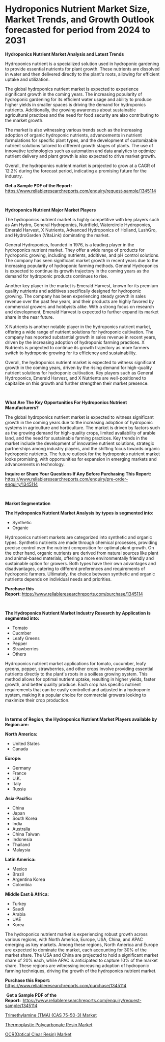 <p><h1>Hydroponics Nutrient Market Size, Market Trends, and Growth Outlook forecasted for period from 2024 to 2031</h1></p><p><strong>Hydroponics Nutrient Market Analysis and Latest Trends</strong></p>
<p><p>Hydroponics nutrient is a specialized solution used in hydroponic gardening to provide essential nutrients for plant growth. These nutrients are dissolved in water and then delivered directly to the plant's roots, allowing for efficient uptake and utilization.</p><p>The global hydroponics nutrient market is expected to experience significant growth in the coming years. The increasing popularity of hydroponic gardening for its efficient water usage and ability to produce higher yields in smaller spaces is driving the demand for hydroponics nutrients. Additionally, the growing awareness about sustainable agricultural practices and the need for food security are also contributing to the market growth.</p><p>The market is also witnessing various trends such as the increasing adoption of organic hydroponic nutrients, advancements in nutrient formulations for specific plant types, and the development of customizable nutrient solutions tailored to different growth stages of plants. The use of innovative technologies such as automation and data analytics to optimize nutrient delivery and plant growth is also expected to drive market growth.</p><p>Overall, the hydroponics nutrient market is projected to grow at a CAGR of 12.2% during the forecast period, indicating a promising future for the industry.</p></p>
<p><strong>Get a Sample PDF of the Report:&nbsp;</strong> <a href="https://www.reliableresearchreports.com/enquiry/request-sample/1345114">https://www.reliableresearchreports.com/enquiry/request-sample/1345114</a></p>
<p>&nbsp;</p>
<p><strong>Hydroponics Nutrient Major Market Players</strong></p>
<p><p>The hydroponics nutrient market is highly competitive with key players such as Am Hydro, General Hydroponics, Nutrifield, Watercircle Hydroponics, Emerald Harvest, X Nutrients, Advanced Hydroponics of Holland, LushGro, and HydroGarden (VitaLink) dominating the market.</p><p>General Hydroponics, founded in 1976, is a leading player in the hydroponics nutrient market. They offer a wide range of products for hydroponic growing, including nutrients, additives, and pH control solutions. The company has seen significant market growth in recent years due to the increasing popularity of hydroponic farming methods. General Hydroponics is expected to continue its growth trajectory in the coming years as the demand for hydroponic products continues to rise.</p><p>Another key player in the market is Emerald Harvest, known for its premium quality nutrients and additives specifically designed for hydroponic growing. The company has been experiencing steady growth in sales revenue over the past few years, and their products are highly favored by commercial growers and hobbyists alike. With a strong focus on research and development, Emerald Harvest is expected to further expand its market share in the near future.</p><p>X Nutrients is another notable player in the hydroponics nutrient market, offering a wide range of nutrient solutions for hydroponic cultivation. The company has reported substantial growth in sales revenue in recent years, driven by the increasing adoption of hydroponic farming practices. X Nutrients is projected to continue its growth trajectory as more farmers switch to hydroponic growing for its efficiency and sustainability.</p><p>Overall, the hydroponics nutrient market is expected to witness significant growth in the coming years, driven by the rising demand for high-quality nutrient solutions for hydroponic cultivation. Key players such as General Hydroponics, Emerald Harvest, and X Nutrients are well-positioned to capitalize on this growth and further strengthen their market presence.</p></p>
<p>&nbsp;</p>
<p><strong>What Are The Key Opportunities For Hydroponics Nutrient Manufacturers?</strong></p>
<p><p>The global hydroponics nutrient market is expected to witness significant growth in the coming years due to the increasing adoption of hydroponic systems in agriculture and horticulture. The market is driven by factors such as the growing demand for high-quality crops, limited availability of arable land, and the need for sustainable farming practices. Key trends in the market include the development of innovative nutrient solutions, strategic partnerships among industry players, and the shifting focus towards organic hydroponic nutrients. The future outlook for the hydroponics nutrient market looks promising, with opportunities for expansion in emerging markets and advancements in technology.</p></p>
<p><strong>Inquire or Share Your Questions If Any Before Purchasing This Report:</strong> <a href="https://www.reliableresearchreports.com/enquiry/pre-order-enquiry/1345114">https://www.reliableresearchreports.com/enquiry/pre-order-enquiry/1345114</a></p>
<p>&nbsp;</p>
<p><strong>Market Segmentation</strong></p>
<p><strong>The Hydroponics Nutrient Market Analysis by types is segmented into:</strong></p>
<p><ul><li>Synthetic</li><li>Organic</li></ul></p>
<p><p>Hydroponics nutrient markets are categorized into synthetic and organic types. Synthetic nutrients are made through chemical processes, providing precise control over the nutrient composition for optimal plant growth. On the other hand, organic nutrients are derived from natural sources like plant and animal-based materials, offering a more environmentally friendly and sustainable option for growers. Both types have their own advantages and disadvantages, catering to different preferences and requirements of hydroponic farmers. Ultimately, the choice between synthetic and organic nutrients depends on individual needs and priorities.</p></p>
<p><strong>Purchase this Report:&nbsp;</strong><a href="https://www.reliableresearchreports.com/purchase/1345114">https://www.reliableresearchreports.com/purchase/1345114</a></p>
<p>&nbsp;</p>
<p><strong>The Hydroponics Nutrient Market Industry Research by Application is segmented into:</strong></p>
<p><ul><li>Tomato</li><li>Cucmber</li><li>Leafy Greens</li><li>Pepper</li><li>Strawberries</li><li>Others</li></ul></p>
<p><p>Hydroponics nutrient market applications for tomato, cucumber, leafy greens, pepper, strawberries, and other crops involve providing essential nutrients directly to the plant's roots in a soilless growing system. This method allows for optimal nutrient uptake, resulting in higher yields, faster growth, and better quality produce. Each crop has specific nutrient requirements that can be easily controlled and adjusted in a hydroponic system, making it a popular choice for commercial growers looking to maximize their crop production.</p></p>
<p>&nbsp;</p>
<p><strong>In terms of Region, the Hydroponics Nutrient Market Players available by Region are:</strong></p>
<p>
    <p> <strong> North America: </strong>
        <ul>
            <li>United States</li>
            <li>Canada</li>
        </ul>
        </p> 
    <p> <strong> Europe: </strong>
        <ul>
            <li>Germany</li>
            <li>France</li>
            <li>U.K.</li>
            <li>Italy</li>
            <li>Russia</li>
        </ul>
        </p> 
    <p> <strong> Asia-Pacific: </strong>
        <ul>
            <li>China</li>
            <li>Japan</li>
            <li>South Korea</li>
            <li>India</li>
            <li>Australia</li>
            <li>China Taiwan</li>
            <li>Indonesia</li>
            <li>Thailand</li>
            <li>Malaysia</li>
        </ul>
        </p> 
    <p> <strong> Latin America: </strong>
        <ul>
            <li>Mexico</li>
            <li>Brazil</li>
            <li>Argentina Korea</li>
            <li>Colombia</li>
        </ul>
        </p> 
    <p> <strong> Middle East & Africa: </strong>
        <ul>
            <li>Turkey</li>
            <li>Saudi</li>
            <li>Arabia</li>
            <li>UAE</li>
            <li>Korea</li>
        </ul>
    </p>
    </p>
<p><p>The hydroponics nutrient market is experiencing robust growth across various regions, with North America, Europe, USA, China, and APAC emerging as key markets. Among these regions, North America and Europe are expected to dominate the market, each accounting for 30% of the market share. The USA and China are projected to hold a significant market share of 20% each, while APAC is anticipated to capture 10% of the market share. These regions are witnessing increasing adoption of hydroponic farming techniques, driving the growth of the hydroponics nutrient market.</p></p>
<p><strong>Purchase this Report: </strong><a href="https://www.reliableresearchreports.com/purchase/1345114">https://www.reliableresearchreports.com/purchase/1345114</a></p>
<p>&nbsp;<strong>Get a Sample PDF of the Report:&nbsp;&nbsp;</strong><a href="https://www.reliableresearchreports.com/enquiry/request-sample/1345114">https://www.reliableresearchreports.com/enquiry/request-sample/1345114</a></p>
<p><strong></strong></p>
<p><p><a href="https://view.publitas.com/reportprime-1/trimethylamine-tma-cas-75-50-3-market-size-share-trends-analysis-report-by-application-regional-outlook-competitive-strategies-and-segment-forecasts-2023-2030/">Trimethylamine (TMA) (CAS 75-50-3) Market</a></p><p><a href="https://view.publitas.com/reportprime-1/thermoplastic-polycarbonate-resin-market-provides-detailed-segmentation-of-this-market-based-on-type-application-and-region-and-forecast-for-the-period-from-2023-2030/">Thermoplastic Polycarbonate Resin Market</a></p><p><a href="https://view.publitas.com/reportprime-1/ocr-optical-clear-resin-market-size-focuses-on-market-dynamics-in-depth-analysis-and-future-projections-of-its-market-forecasted-for-period-from-2023-to-2030/">OCR(Optical Clear Resin) Market</a></p></p>